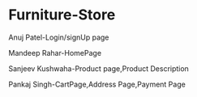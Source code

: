 # Furniture-Store


Anuj Patel-Login/signUp page


Mandeep Rahar-HomePage


Sanjeev Kushwaha-Product page,Product Description


Pankaj Singh-CartPage,Address Page,Payment Page



